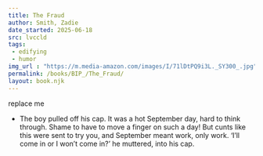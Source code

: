 ```yaml
---
title: The Fraud
author: Smith, Zadie
date_started: 2025-06-18
src: lvccld
tags: 
 - edifying
 - humor
img_url : "https://m.media-amazon.com/images/I/71lDtPQ9i3L._SY300_.jpg"
permalink: /books/BIP_/The_Fraud/
layout: book.njk
---
```

replace me

* <span meta="1@2025-06-18T19:53:04.771Z"></span> The boy pulled off his cap. It was a hot September day, hard to think through. Shame to have to move a finger on such a day! But cunts like this were sent to try you, and September meant work, only work. ‘I’ll come in or I won’t come in?’ he muttered, into his cap.